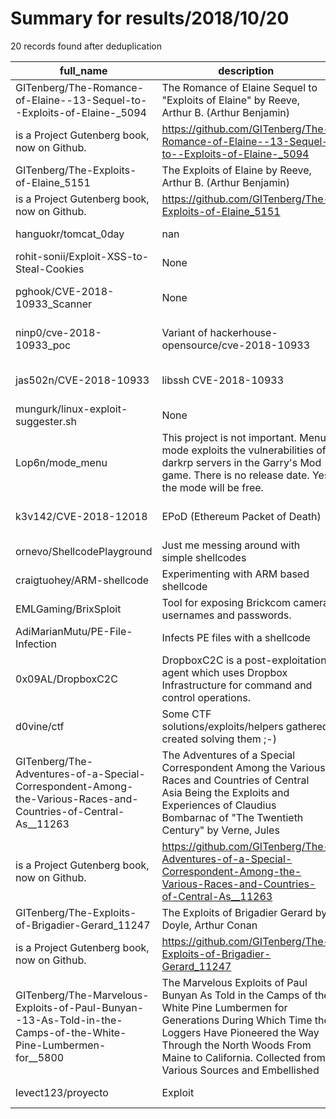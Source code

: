 
# Summary for results/2018/10/20
    
20 records found after deduplication

| full_name | description | html_url | matched_list | matched_count | pushed_at | size | stargazers_count | language | forks_count | vul_ids |
|----------------------------------------------------------------------------------------------------------------|------------------------------------------------------------------------------------------------------------------------------------------------------------------------------------------------------------------------------------------------------------------|-----------------------------------------------------------------------------------------------------------------------------------|---------------------------------|-----------------|---------------------------|--------|--------------------|------------------|---------------|--------------------|
| GITenberg/The-Romance-of-Elaine--13-Sequel-to--Exploits-of-Elaine-_5094 | The Romance of Elaine&#13;Sequel to "Exploits of Elaine" by Reeve, Arthur B. (Arthur Benjamin)
 is a Project Gutenberg book, now on Github. | https://github.com/GITenberg/The-Romance-of-Elaine--13-Sequel-to--Exploits-of-Elaine-_5094 | ['exploit'] | 1 | 2018-10-20 19:48:29+00:00 | 254 | 0 | | 0 | [] |
| GITenberg/The-Exploits-of-Elaine_5151 | The Exploits of Elaine by Reeve, Arthur B. (Arthur Benjamin)
 is a Project Gutenberg book, now on Github. | https://github.com/GITenberg/The-Exploits-of-Elaine_5151 | ['exploit'] | 1 | 2018-10-20 19:55:49+00:00 | 229 | 0 | | 0 | [] |
| hanguokr/tomcat_0day | nan | https://github.com/hanguokr/tomcat_0day | ['0day'] | 1 | 2018-10-20 20:38:55+00:00 | 878 | 1 | Python | 1 | [] |
| rohit-sonii/Exploit-XSS-to-Steal-Cookies | None | https://github.com/rohit-sonii/Exploit-XSS-to-Steal-Cookies | ['exploit'] | 1 | 2018-10-20 18:59:03+00:00 | 3 | 0 | HTML | 1 | [] |
| pghook/CVE-2018-10933_Scanner | None | https://github.com/pghook/CVE-2018-10933_Scanner | ['cve-2'] | 1 | 2018-10-20 04:54:52+00:00 | 100 | 0 | Python | 3 | ['CVE-2018-10933'] |
| ninp0/cve-2018-10933_poc | Variant of hackerhouse-opensource/cve-2018-10933 | https://github.com/ninp0/cve-2018-10933_poc | ['cve poc', 'cve-2', 'exploit'] | 3 | 2018-10-20 01:53:50+00:00 | 947 | 0 | C | 0 | ['CVE-2018-10933'] |
| jas502n/CVE-2018-10933 | libssh CVE-2018-10933 | https://github.com/jas502n/CVE-2018-10933 | ['cve-2'] | 1 | 2018-10-20 00:29:04+00:00 | 1125 | 19 | Python | 5 | ['CVE-2018-10933'] |
| mungurk/linux-exploit-suggester.sh | None | https://github.com/mungurk/linux-exploit-suggester.sh | ['exploit'] | 1 | 2018-10-20 00:08:22+00:00 | 18 | 1 | Shell | 3 | [] |
| Lop6n/mode_menu | This project is not important. Menu mode exploits the vulnerabilities of darkrp servers in the Garry's Mod game. There is no release date. Yes the mode will be free. | https://github.com/Lop6n/mode_menu | ['exploit'] | 1 | 2018-10-20 12:39:11+00:00 | 18 | 0 | | 0 | [] |
| k3v142/CVE-2018-12018 | EPoD (Ethereum Packet of Death) | https://github.com/k3v142/CVE-2018-12018 | ['cve-2', 'exploit'] | 2 | 2018-10-20 21:07:42+00:00 | 5 | 6 | Python | 0 | ['CVE-2018-12018'] |
| ornevo/ShellcodePlayground | Just me messing around with simple shellcodes | https://github.com/ornevo/ShellcodePlayground | ['shellcode'] | 1 | 2018-10-20 08:56:20+00:00 | 50 | 0 | Assembly | 0 | [] |
| craigtuohey/ARM-shellcode | Experimenting with ARM based shellcode | https://github.com/craigtuohey/ARM-shellcode | ['shellcode'] | 1 | 2018-10-20 12:49:47+00:00 | 5 | 1 | Assembly | 1 | [] |
| EMLGaming/BrixSploit | Tool for exposing Brickcom camera usernames and passwords. | https://github.com/EMLGaming/BrixSploit | ['sploit'] | 1 | 2018-10-20 16:26:47+00:00 | 59 | 12 | Shell | 3 | [] |
| AdiMarianMutu/PE-File-Infection | Infects PE files with a shellcode | https://github.com/AdiMarianMutu/PE-File-Infection | ['shellcode'] | 1 | 2018-10-20 20:27:42+00:00 | 19 | 5 | C++ | 2 | [] |
| 0x09AL/DropboxC2C | DropboxC2C is a post-exploitation agent which uses Dropbox Infrastructure for command and control operations. | https://github.com/0x09AL/DropboxC2C | ['exploit'] | 1 | 2018-10-20 19:15:06+00:00 | 445 | 138 | Python | 63 | [] |
| d0vine/ctf | Some CTF solutions/exploits/helpers gathered created solving them ;-) | https://github.com/d0vine/ctf | ['exploit'] | 1 | 2018-10-20 15:03:36+00:00 | 25254 | 0 | Jupyter Notebook | 0 | [] |
| GITenberg/The-Adventures-of-a-Special-Correspondent-Among-the-Various-Races-and-Countries-of-Central-As__11263 | The Adventures of a Special Correspondent Among the Various Races and Countries of Central Asia&#13;Being the Exploits and Experiences of Claudius Bombarnac of "The Twentieth Century" by Verne, Jules
 is a Project Gutenberg book, now on Github. | https://github.com/GITenberg/The-Adventures-of-a-Special-Correspondent-Among-the-Various-Races-and-Countries-of-Central-As__11263 | ['exploit'] | 1 | 2018-10-20 03:28:59+00:00 | 272 | 0 | HTML | 0 | [] |
| GITenberg/The-Exploits-of-Brigadier-Gerard_11247 | The Exploits of Brigadier Gerard by Doyle, Arthur Conan
 is a Project Gutenberg book, now on Github. | https://github.com/GITenberg/The-Exploits-of-Brigadier-Gerard_11247 | ['exploit'] | 1 | 2018-10-20 03:27:00+00:00 | 248 | 0 | HTML | 0 | [] |
| GITenberg/The-Marvelous-Exploits-of-Paul-Bunyan--13-As-Told-in-the-Camps-of-the-White-Pine-Lumbermen-for__5800 | The Marvelous Exploits of Paul Bunyan&#13;As Told in the Camps of the White Pine Lumbermen for Generations During Which Time the Loggers Have Pioneered the Way Through the North Woods From Maine to California. Collected from Various Sources and Embellished | https://github.com/GITenberg/The-Marvelous-Exploits-of-Paul-Bunyan--13-As-Told-in-the-Camps-of-the-White-Pine-Lumbermen-for__5800 | ['exploit'] | 1 | 2018-10-20 21:17:31+00:00 | 66 | 0 | HTML | 0 | [] |
| levect123/proyecto | Exploit | https://github.com/levect123/proyecto | ['exploit'] | 1 | 2018-10-20 22:46:34+00:00 | 4 | 0 | Python | 0 | [] |
